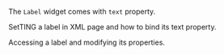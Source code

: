 The `Label` widget comes with `text` property.

SetTING a label in XML page and how to bind its text property.
<snippet id='label-xml'/>
<snippet id='label-text-binding'/>
<snippet id='label-text-binding-ts'/>

Accessing a label and modifying its properties.
<snippet id='label-accessing-text'/>
<snippet id='label-accessing-text-ts'/>
